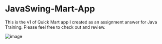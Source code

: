 # JavaSwing-Mart-App
This is the v1 of Quick Mart app I created as an assignment answer for Java Training. Please feel free to check out and review.

![image](https://github.com/sagarniroula112/JavaSwing-Mart-App/assets/45513738/ceb9196f-10c5-438a-828f-c35f896378af)
